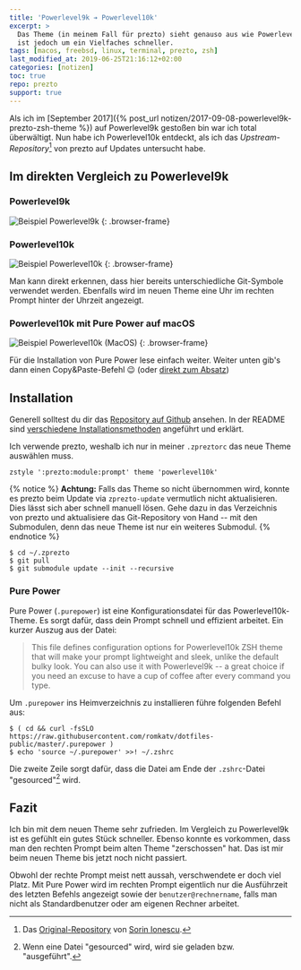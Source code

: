 ```yaml
---
title: 'Powerlevel9k ➔ Powerlevel10k'
excerpt: >
  Das Theme (in meinem Fall für prezto) sieht genauso aus wie Powerlevel9k,
  ist jedoch um ein Vielfaches schneller.
tags: [macos, freebsd, linux, terminal, prezto, zsh]
last_modified_at: 2019-06-25T21:16:12+02:00
categories: [notizen]
toc: true
repo: prezto
support: true
---
```


Als ich im [September 2017]({% post_url notizen/2017-09-08-powerlevel9k-prezto-zsh-theme %})
auf Powerlevel9k gestoßen bin war ich total überwältigt. Nun habe ich
Powerlevel10k entdeckt, als ich das _Upstream-Repository_[^upstream] von prezto auf Updates
untersucht habe.

[^upstream]: Das [Original-Repository](https://github.com/sorin-ionescu/prezto) von [Sorin Ionescu](https://github.com/sorin-ionescu).

## Im direkten Vergleich zu Powerlevel9k

### Powerlevel9k

![Beispiel Powerlevel9k](/assets/images/prezto-powerlevel9k.jpg)
{: .browser-frame}

### Powerlevel10k

![Beispiel Powerlevel10k](/assets/images/prezto-powerlevel10k.jpg)
{: .browser-frame}

Man kann direkt erkennen, dass hier bereits unterschiedliche Git-Symbole verwendet
werden. Ebenfalls wird im neuen Theme eine Uhr im rechten Prompt hinter der
Uhrzeit angezeigt.

### Powerlevel10k mit Pure Power auf macOS

![Beispiel Powerlevel10k (MacOS)](/assets/images/prezto-powerlevel10k-macos.jpg)
{: .browser-frame}

Für die Installation von Pure Power lese einfach weiter. Weiter unten gib's dann
einen Copy&Paste-Befehl :wink: (oder [direkt zum Absatz](#pure-power))

## Installation

Generell solltest du dir das
[Repository auf Github][repo] ansehen. In der README sind
[verschiedene Installationsmethoden][installation] angeführt und erklärt.

[repo]: https://github.com/romkatv/powerlevel10k
[installation]: https://github.com/romkatv/powerlevel10k#installation

Ich verwende prezto, weshalb ich nur in meiner `.zpreztorc` das neue Theme auswählen
muss.

```
zstyle ':prezto:module:prompt' theme 'powerlevel10k'
```

{% notice %}
**Achtung:** Falls das Theme so nicht übernommen wird, konnte es prezto beim Update via
`zprezto-update` vermutlich nicht aktualisieren. Dies lässt sich aber schnell
manuell lösen. Gehe dazu in das Verzeichnis von prezto und aktualisiere das
Git-Repository von Hand -- mit den Submodulen, denn das neue Theme ist nur ein
weiteres Submodul.
{% endnotice %}

```terminal
$ cd ~/.zprezto
$ git pull
$ git submodule update --init --recursive
```

### Pure Power

Pure Power (`.purepower`) ist eine Konfigurationsdatei für das Powerlevel10k-Theme.
Es sorgt dafür, dass dein Prompt schnell und effizient arbeitet. Ein kurzer Auszug
aus der Datei:

> This file defines configuration options for Powerlevel10k ZSH theme that will make your prompt
> lightweight and sleek, unlike the default bulky look. You can also use it with Powerlevel9k -- a
> great choice if you need an excuse to have a cup of coffee after every command you type.

Um `.purepower` ins Heimverzeichnis zu installieren führe folgenden Befehl aus:

```terminal
$ ( cd && curl -fsSLO https://raw.githubusercontent.com/romkatv/dotfiles-public/master/.purepower )
$ echo 'source ~/.purepower' >>! ~/.zshrc
```

Die zweite Zeile sorgt dafür, dass die Datei am Ende der `.zshrc`-Datei
"gesourced"[^sourced] wird.

[^sourced]: Wenn eine Datei "gesourced" wird, wird sie geladen bzw. "ausgeführt".

## Fazit

Ich bin mit dem neuen Theme sehr zufrieden. Im Vergleich zu Powerlevel9k ist es
gefühlt ein gutes Stück schneller. Ebenso konnte es vorkommen, dass man den
rechten Prompt beim alten Theme "zerschossen" hat. Das ist mir beim neuen Theme
bis jetzt noch nicht passiert.

Obwohl der rechte Prompt meist nett aussah, verschwendete er doch viel Platz. Mit
Pure Power wird im rechten Prompt eigentlich nur die Ausführzeit des letzten
Befehls angezeigt sowie der `benutzer@rechnername`, falls man nicht als
Standardbenutzer oder am eigenen Rechner arbeitet.
